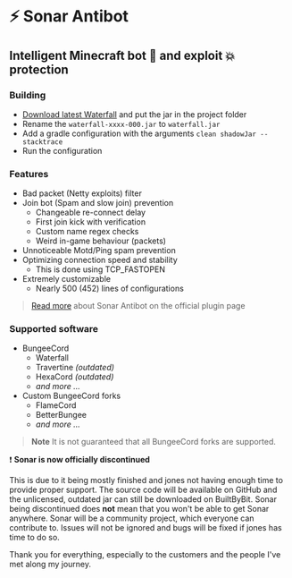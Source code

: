 # ⚡ Sonar Antibot

## Intelligent Minecraft bot :wrench: and exploit :boom: protection

### Building

* [Download latest Waterfall](https://papermc.io/downloads#Waterfall) and put the jar in the project folder
* Rename the `waterfall-xxxx-000.jar` to `waterfall.jar`
* Add a gradle configuration with the arguments `clean shadowJar --stacktrace`
* Run the configuration

### Features
* Bad packet (Netty exploits) filter
* Join bot (Spam and slow join) prevention
  * Changeable re-connect delay
  * First join kick with verification
  * Custom name regex checks
  * Weird in-game behaviour (packets)
* Unnoticeable Motd/Ping spam prevention
* Optimizing connection speed and stability
  * This is done using TCP_FASTOPEN
* Extremely customizable
  * Nearly 500 (452) lines of configurations

> [Read more](https://builtbybit.com/resources/23353/) about Sonar Antibot on the official plugin page

### Supported software
* BungeeCord
  * Waterfall
  * Travertine _(outdated)_
  * HexaCord _(outdated)_
  * _and more ..._
* Custom BungeeCord forks
  * FlameCord
  * BetterBungee
  * _and more ..._

> **Note** It is not guaranteed that all BungeeCord forks are supported.

:heavy_exclamation_mark: **Sonar is now officially discontinued**

This is due to it being mostly finished and jones not having enough time to provide proper support.
The source code will be available on GitHub and the unlicensed, outdated jar can still be downloaded on BuiltByBit.
Sonar being discontinued does **not** mean that you won't be able to get Sonar anywhere.
Sonar will be a community project, which everyone can contribute to.
Issues will not be ignored and bugs will be fixed if jones has time to do so.

Thank you for everything, especially to the customers and the people I've met along my journey.
